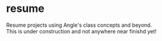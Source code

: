 # resume
Resume projects using Angle's class concepts and beyond. <br>
This is under construction and not anywhere near finishd yet!
